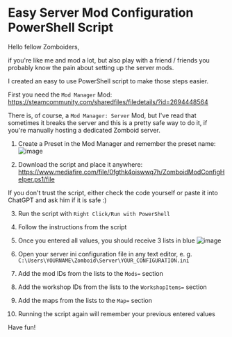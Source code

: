# Easy Server Mod Configuration PowerShell Script

Hello fellow Zomboiders,

if you're like me and mod a lot, but also play with a friend / friends you probably know the pain about setting up the server mods.

I created an easy to use PowerShell script to make those steps easier.

First you need the `Mod Manager` Mod: https://steamcommunity.com/sharedfiles/filedetails/?id=2694448564

There is, of course, a `Mod Manager: Server` Mod, but I've read that sometimes it breaks the server and this is a pretty safe way to do it, if you're manually hosting a dedicated Zomboid server.

1. Create a Preset in the Mod Manager and remember the preset name:
![image](https://github.com/WalterWoshid/zomboid-mod-config-helper/assets/36635504/7db9c184-a926-4456-bcd8-e3626db7f789)

2. Download the script and place it anywhere: https://www.mediafire.com/file/0fgthk4oiswwq7h/ZomboidModConfigHelper.ps1/file

If you don't trust the script, either check the code yourself or paste it into ChatGPT and ask him if it is safe :)

3. Run the script with `Right Click/Run with PowerShell`

4. Follow the instructions from the script

5. Once you entered all values, you should receive 3 lists in blue
![image](https://github.com/WalterWoshid/zomboid-mod-config-helper/assets/36635504/0774a6ac-c8a2-47de-bb43-4cdc7167f392)

6. Open your server ini configuration file in any text editor, e. g. `C:\Users\YOURNAME\Zomboid\Server\YOUR_CONFIGURATION.ini`

7. Add the mod IDs from the lists to the `Mods=` section

8. Add the workshop IDs from the lists to the `WorkshopItems=` section

9. Add the maps from the lists to the `Map=` section

10. Running the script again will remember your previous entered values


Have fun!
